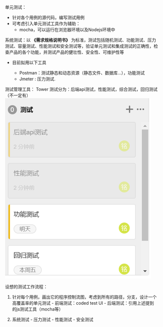 单元测试：
 - 针对各个用例的源代码，编写测试用例
 - 可考虑引入单元测试工具作为辅助：
    - mocha，可以运行在浏览器环境以及Nodejs环境中


系统测试：以 **《需求规格说明书》** 为标准，测试包括随机测试、功能测试、压力测试、容量测试、性能测试和安全测试等，验证单元测试和集成测试的正确性，检查产品的各个功能，并测试产品的健壮性、安全性、可维护性等

 - 目前拟用以下工具

   - Postman：测试静态和动态资源（静态文件、数据库...），功能测试
   - Jmeter : 压力测试.

测试管理工具： Tower
测试分为：后端api测试，性能测试，综合测试，回归测试（不一定有）
![网页_10线程](TestingReport/测试方案.PNG)


设想的测试工作流程：
  1. 针对每个用例，画出它的程序控制流图，考虑到所有的路径，分支，设计一个高覆盖率的单元测试
    - 前端测试：coded test UI
    - 后端测试：引用上述提到的js测试工具（mocha等）

  2. 系统测试
    - 压力测试
    - 性能测试
    - 安全测试






